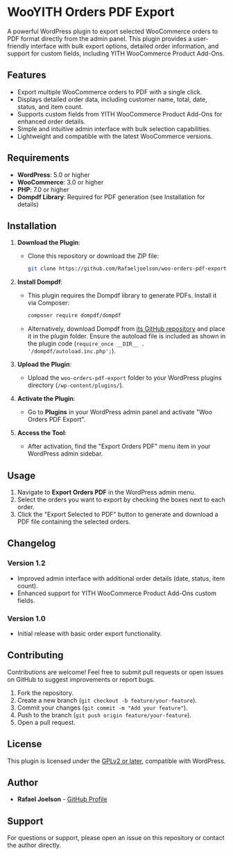# WooYITH Orders PDF Export

A powerful WordPress plugin to export selected WooCommerce orders to PDF format directly from the admin panel. This plugin provides a user-friendly interface with bulk export options, detailed order information, and support for custom fields, including YITH WooCommerce Product Add-Ons.

## Features
- Export multiple WooCommerce orders to PDF with a single click.
- Displays detailed order data, including customer name, total, date, status, and item count.
- Supports custom fields from YITH WooCommerce Product Add-Ons for enhanced order details.
- Simple and intuitive admin interface with bulk selection capabilities.
- Lightweight and compatible with the latest WooCommerce versions.

## Requirements
- **WordPress**: 5.0 or higher
- **WooCommerce**: 3.0 or higher
- **PHP**: 7.0 or higher
- **Dompdf Library**: Required for PDF generation (see Installation for details)

## Installation
1. **Download the Plugin**:
   - Clone this repository or download the ZIP file:
     ```bash
     git clone https://github.com/Rafaeljoelson/woo-orders-pdf-export.git
     ```

2. **Install Dompdf**:
   - This plugin requires the Dompdf library to generate PDFs. Install it via Composer:
     ```bash
     composer require dompdf/dompdf
     ```
   - Alternatively, download Dompdf from [its GitHub repository](https://github.com/dompdf/dompdf) and place it in the plugin folder. Ensure the autoload file is included as shown in the plugin code (`require_once __DIR__ . '/dompdf/autoload.inc.php';`).

3. **Upload the Plugin**:
   - Upload the `woo-orders-pdf-export` folder to your WordPress plugins directory (`/wp-content/plugins/`).

4. **Activate the Plugin**:
   - Go to **Plugins** in your WordPress admin panel and activate "Woo Orders PDF Export".

5. **Access the Tool**:
   - After activation, find the "Export Orders PDF" menu item in your WordPress admin sidebar.

## Usage
1. Navigate to **Export Orders PDF** in the WordPress admin menu.
2. Select the orders you want to export by checking the boxes next to each order.
3. Click the "Export Selected to PDF" button to generate and download a PDF file containing the selected orders.

## Changelog
### Version 1.2
- Improved admin interface with additional order details (date, status, item count).
- Enhanced support for YITH WooCommerce Product Add-Ons custom fields.

### Version 1.0
- Initial release with basic order export functionality.

## Contributing
Contributions are welcome! Feel free to submit pull requests or open issues on GitHub to suggest improvements or report bugs.

1. Fork the repository.
2. Create a new branch (`git checkout -b feature/your-feature`).
3. Commit your changes (`git commit -m "Add your feature"`).
4. Push to the branch (`git push origin feature/your-feature`).
5. Open a pull request.

## License
This plugin is licensed under the [GPLv2 or later](https://www.gnu.org/licenses/gpl-2.0.html), compatible with WordPress.

## Author
- **Rafael Joelson** - [GitHub Profile](https://github.com/Rafaeljoelson)

## Support
For questions or support, please open an issue on this repository or contact the author directly.
